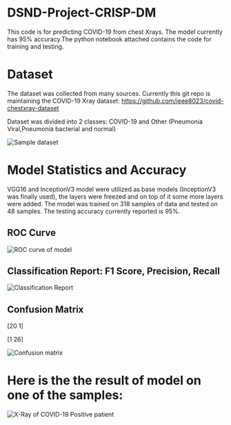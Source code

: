 # DSND-Project-CRISP-DM
This code is for predicting COVID-19 from chest Xrays. The model currently has 95% accuracy.The python notebook attached contains the code for training and testing.


# Dataset
The dataset was collected from many sources. Currently this git repo is maintaining the COVID-19 Xray dataset:
https://github.com/ieee8023/covid-chestxray-dataset

Dataset was divided into 2 classes: COVID-19 and Other (Pneumonia Viral,Pneumonia bacterial and normal)

![Sample dataset](https://github.com/hananshafi/covid19-detection/blob/master/sample_images.JPG)

# Model Statistics and Accuracy
VGG16 and InceptionV3 model were utilized as base models (InceptionV3 was finally used), the layers were freezed and on top of it some more layers were added. The model was trained on 318 samples of data and tested on 48 samples. The testing accuracy currently reported is 95%.

## ROC Curve
![ROC curve of model](https://github.com/hananshafi/covid19-detection/blob/master/covid-roc.png)

## Classification Report: F1 Score, Precision, Recall
![Classification Report](https://github.com/hananshafi/covid19-detection/blob/master/cls_report.JPG)

## Confusion Matrix
[20 1]

[1 26]

![Confusion matrix](https://github.com/hananshafi/covid19-detection/blob/master/cmatrix.JPG)


# Here is the the result of model on one of the samples:

![X-Ray of COVID-19 Positive patient](https://github.com/hananshafi/covid19-detection/blob/master/covid-19.JPG)
